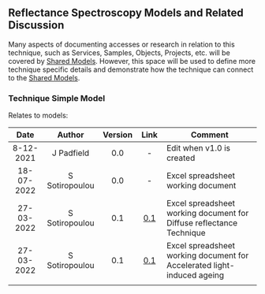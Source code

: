 ## Reflectance Spectroscopy Models and Related Discussion
Many aspects of documenting accesses or research in relation to this technique, such as Services, Samples, Objects, Projects, etc. will be covered by [Shared Models](../../Shared%20Models). However, this space will be used to define more technique specific details and demonstrate how the technique can connect to the [Shared Models](../../Shared%20Models).

### Technique Simple Model

Relates to models: 

| Date  | Author | Version | Link | Comment |
| :-----------: | :-----------: | :-----------: | :-----------: | ----------- |
| 8-12-2021 | J Padfield | 0.0 | - | Edit when v1.0 is created|
| 18-07-2022 | S Sotiropoulou | 0.0 | - | Excel spreadsheet working document|
| 27-03-2022 | S Sotiropoulou | 0.1 | [0.1](https://github.com/E-RIHS/hs-interoperability/blob/main/Technique/Reflectance%20Spectroscopy/Technique%20model_diffuse%20Reflectance_metadata_template_20230327.csv) | Excel spreadsheet working document for Diffuse reflectance Technique|
| 27-03-2022 | S Sotiropoulou | 0.1 | [0.1](https://github.com/E-RIHS/hs-interoperability/blob/main/Technique/Reflectance%20Spectroscopy/Accelerated%20light-induced%20aging_metadata_template_20230327.csv) | Excel spreadsheet working document for Accelerated light-induced ageing|
| <img width=110/> |<img width=90/> | <img width=60/> | <img width=60/> | |

